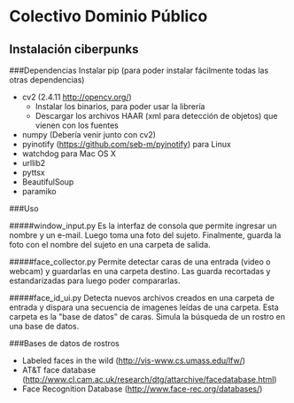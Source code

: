 # Colectivo Dominio Público
## Instalación ciberpunks

###Dependencias
Instalar pip (para poder instalar fácilmente todas las otras dependencias)

* cv2 (2.4.11 http://opencv.org/)
  * Instalar los binarios, para poder usar la librería
  * Descargar los archivos HAAR (xml para detección de objetos) que vienen con los fuentes
* numpy (Debería venir junto con cv2)
* pyinotify (https://github.com/seb-m/pyinotify) para Linux
* watchdog para Mac OS X
* urllib2
* pyttsx
* BeautifulSoup
* paramiko

###Uso

#####window_input.py
Es la interfaz de consola que permite ingresar un nombre y un e-mail. Luego toma una foto del sujeto.
Finalmente, guarda la foto con el nombre del sujeto en una carpeta de salida.

#####face_collector.py
Permite detectar caras de una entrada (video o webcam) y guardarlas en una carpeta destino.
Las guarda recortadas y estandarizadas para luego poder compararlas.

#####face_id_ui.py
Detecta nuevos archivos creados en una carpeta de entrada y dispara una secuencia de imagenes leídas de una carpeta.
Esta carpeta es la "base de datos" de caras.
Simula la búsqueda de un rostro en una base de datos.

###Bases de datos de rostros

* Labeled faces in the wild (http://vis-www.cs.umass.edu/lfw/)
* AT&T face database (http://www.cl.cam.ac.uk/research/dtg/attarchive/facedatabase.html)
* Face Recognition Database (http://www.face-rec.org/databases/)